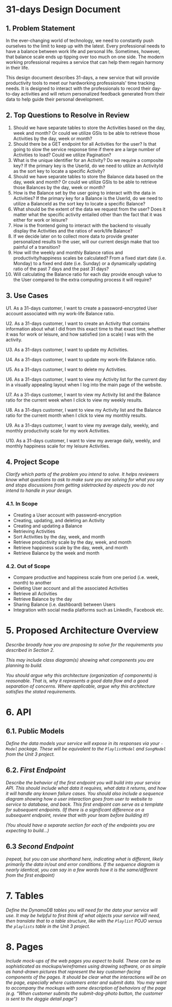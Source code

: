 # 31-days Design Document

## 1. Problem Statement

In the ever-changing world of technology, we need to constantly push ourselves to the limit to keep up with
the latest. Every professional needs to have a balance between work life and personal life. Sometimes, however,
that balance scale ends up tipping over too much on one side. The modern working professional requires
a service that can help them regain harmony in their life.

This design document describes 31-days, a new service that will provide productivity tools to meet our hardworking
professionals' time tracking needs. It is designed to interact with the professionals to record their day-to-day
activities and will return personalized feedback generated from their data to help guide their personal development.



## 2. Top Questions to Resolve in Review

1. Should we have separate tables to store the Activities based on the day, week and month? Or could we utilize GSIs to be able to retrieve those Activities by the day, week or month? 
2. Should there be a GET endpoint for all Activities for the user? Is that going to slow the service response time if there are a large number of Activities to load? Could we utilize Pagination?
3. What is the unique identifier for an Activity? Do we require a composite key? If the primary key is the UserId, do we need to utilize an ActivityId as the sort key to locate a specific Activity?
4. Should we have separate tables to store the Balance data based on the day, week and month? Or could we utilize GSIs to be able to retrieve those Balances by the day, week or month?
5. How is the Balance set by the user going to interact with the data in Activities? If the primary key for a Balance is the UserId, do we need to utilize a BalanceId as the sort key to locate a specific Balance?
6. What should be the extent of the data we request from the user? Does it matter what the specific activity entailed other than the fact that it was either for work or leisure?
7. How is the frontend going to interact with the backend to visually display the Activities and the ratios of work/life Balance?
8. If we decide later on to collect more data to provide greater personalized results to the user, will our current design make that too painful of a transition?
9. How will the weekly and monthly Balance ratios and productivity/happiness scales be calculated? From a fixed start date (i.e. Monday) to a fixed end date (i.e. Sunday) or a dynamically updating ratio of the past 7 days and the past 31 days?
10. Will calculating the Balance ratio for each day provide enough value to the User compared to the extra computing process it will require?

## 3. Use Cases

U1. As a 31-days customer, I want to create a password-encrypted User account associated with my work-life Balance ratio.

U2. As a 31-days customer, I want to create an Activity that contains information about what I did from this exact time to that exact time, whether it was for work or leisure, and how satisfied (on a scale) I was with the activity.

U3. As a 31-days customer, I want to update my Activities.

U4. As a 31-days customer, I want to update my work-life Balance ratio.

U5. As a 31-days customer, I want to delete my Activities.

U6. As a 31-days customer, I want to view my Activity list for the current day in a visually appealing layout when I log into the main page of the website.

U7. As a 31-days customer, I want to view my Activity list and the Balance ratio for the current week when I click to view my weekly results.

U8. As a 31-days customer, I want to view my Activity list and the Balance ratio for the current month when I click to view my monthly results.

U9. As a 31-days customer, I want to view my average daily, weekly, and monthly productivity scale for my work Activities.

U10. As a 31-days customer, I want to view my average daily, weekly, and monthly happiness scale for my leisure Activities.

## 4. Project Scope

*Clarify which parts of the problem you intend to solve. It helps reviewers know
what questions to ask to make sure you are solving for what you say and stops
discussions from getting sidetracked by aspects you do not intend to handle in
your design.*

### 4.1. In Scope

* Creating a User account with password-encryption
* Creating, updating, and deleting an Activity
* Creating and updating a Balance
* Retrieving Activities
* Sort Activities by the day, week, and month
* Retrieve productivity scale by the day, week, and month
* Retrieve happiness scale by the day, week, and month
* Retrieve Balance by the week and month

### 4.2. Out of Scope

* Compare productive and happiness scale from one period (i.e. week, month) to another
* Deleting User account and all the associated Activities
* Retrieve all Activities
* Retrieve Balance by the day
* Sharing Balance (i.e. dashboard) between Users
* Integration with social media platforms such as LinkedIn, Facebook etc.

# 5. Proposed Architecture Overview

*Describe broadly how you are proposing to solve for the requirements you
described in Section 2.*

*This may include class diagram(s) showing what components you are planning to
build.*

*You should argue why this architecture (organization of components) is
reasonable. That is, why it represents a good data flow and a good separation of
concerns. Where applicable, argue why this architecture satisfies the stated
requirements.*

# 6. API

## 6.1. Public Models

*Define the data models your service will expose in its responses via your
*`-Model`* package. These will be equivalent to the *`PlaylistModel`* and
*`SongModel`* from the Unit 3 project.*

## 6.2. *First Endpoint*

*Describe the behavior of the first endpoint you will build into your service
API. This should include what data it requires, what data it returns, and how it
will handle any known failure cases. You should also include a sequence diagram
showing how a user interaction goes from user to website to service to database,
and back. This first endpoint can serve as a template for subsequent endpoints.
(If there is a significant difference on a subsequent endpoint, review that with
your team before building it!)*

*(You should have a separate section for each of the endpoints you are expecting
to build...)*

## 6.3 *Second Endpoint*

*(repeat, but you can use shorthand here, indicating what is different, likely
primarily the data in/out and error conditions. If the sequence diagram is
nearly identical, you can say in a few words how it is the same/different from
the first endpoint)*

# 7. Tables

*Define the DynamoDB tables you will need for the data your service will use. It
may be helpful to first think of what objects your service will need, then
translate that to a table structure, like with the *`Playlist` POJO* versus the
`playlists` table in the Unit 3 project.*

# 8. Pages

*Include mock-ups of the web pages you expect to build. These can be as
sophisticated as mockups/wireframes using drawing software, or as simple as
hand-drawn pictures that represent the key customer-facing components of the
pages. It should be clear what the interactions will be on the page, especially
where customers enter and submit data. You may want to accompany the mockups
with some description of behaviors of the page (e.g. “When customer submits the
submit-dog-photo button, the customer is sent to the doggie detail page”)*

